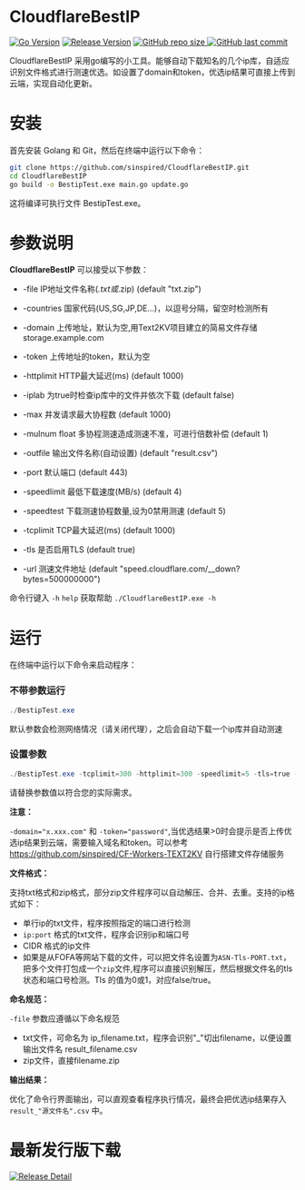 # CloudflareBestIP

[![Go Version](https://img.shields.io/github/go-mod/go-version/sinspired/CloudflareBestIP?logo=go&label=Go)](https://github.com/sinspired/CloudflareBestIP)
[![Release Version](https://img.shields.io/github/v/release/sinspired/CloudflareBestIP?display_name=tag&logo=github&label=Release)](https://github.com/sinspired/CloudflareBestIP/releases/latest)
[![GitHub repo size](https://img.shields.io/github/repo-size/sinspired/CloudflareBestIP?logo=github)
](https://github.com/sinspired/CloudflareBestIP)
[![GitHub last commit](https://img.shields.io/github/last-commit/sinspired/CloudflareBestIP?logo=github&label=最后提交：)](ttps://github.com/sinspired/CloudflareBestIP)

CloudflareBestIP 采用go编写的小工具。能够自动下载知名的几个ip库，自适应识别文件格式进行测速优选。如设置了domain和token，优选ip结果可直接上传到云端，实现自动化更新。

# 安装

首先安装 Golang 和 Git，然后在终端中运行以下命令：

```bash
git clone https://github.com/sinspired/CloudflareBestIP.git
cd CloudflareBestIP
go build -o BestipTest.exe main.go update.go
```

这将编译可执行文件 BestipTest.exe。

# 参数说明

**CloudflareBestIP** 可以接受以下参数：

* -file IP地址文件名称(*.txt或*.zip) (default "txt.zip")
* -countries 国家代码(US,SG,JP,DE...)，以逗号分隔，留空时检测所有
* -domain 上传地址，默认为空,用Text2KV项目建立的简易文件存储storage.example.com
* -token 上传地址的token，默认为空
* -httplimit HTTP最大延迟(ms) (default 1000)
* -iplab 为true时检查ip库中的文件并依次下载 (default false)
* -max 并发请求最大协程数 (default 1000)
* -mulnum float
        多协程测速造成测速不准，可进行倍数补偿 (default 1)
* -outfile 输出文件名称(自动设置) (default "result.csv")
* -port 默认端口 (default 443)
* -speedlimit 最低下载速度(MB/s) (default 4)
* -speedtest 下载测速协程数量,设为0禁用测速 (default 5)
* -tcplimit TCP最大延迟(ms) (default 1000)
* -tls  是否启用TLS (default true)

* -url 测速文件地址 (default "speed.cloudflare.com/__down?bytes=500000000")

命令行键入 `-h` `help` 获取帮助 `./CloudflareBestIP.exe -h`

# 运行

在终端中运行以下命令来启动程序：

### 不带参数运行

```powershell
./BestipTest.exe
```

默认参数会检测网络情况（请关闭代理），之后会自动下载一个ip库并自动测速

### 设置参数

```powershell
./BestipTest.exe -tcplimit=300 -httplimit=300 -speedlimit=5 -tls=true -port=443 -iplab=false -max=1000 -speedtest=5 -file="txt.zip" -outfile="result.csv" -domain="x.xxx.com" -token="password" -countries="US,Sg,DE"
```

请替换参数值以符合您的实际需求。

**注意：**

`-domain="x.xxx.com"` 和 `-token="password"`,当优选结果>0时会提示是否上传优选ip结果到云端，需要输入域名和token。可以参考<https://github.com/sinspired/CF-Workers-TEXT2KV> 自行搭建文件存储服务

**文件格式：**

支持txt格式和zip格式，部分zip文件程序可以自动解压、合并、去重。支持的ip格式如下：

* 单行ip的txt文件，程序按照指定的端口进行检测
* `ip:port` 格式的txt文件，程序会识别ip和端口号
* CIDR 格式的ip文件
* 如果是从FOFA等网站下载的文件，可以把文件名设置为`ASN-Tls-PORT.txt`，把多个文件打包成一个`zip`文件,程序可以直接识别解压，然后根据文件名的tls状态和端口号检测。Tls 的值为0或1，对应false/true。

**命名规范：**

`-file` 参数应遵循以下命名规范

* txt文件，可命名为 ip_filename.txt，程序会识别"_"切出filename，以便设置输出文件名 result_filename.csv
* zip文件，直接filename.zip

**输出结果：**

优化了命令行界面输出，可以直观查看程序执行情况，最终会把优选ip结果存入  `result_"源文件名".csv` 中。


# 最新发行版下载

[![Release Detail](https://img.shields.io/github/v/release/sinspired/CloudflareBestIP?sort=date&display_name=release&logo=github&label=Release)](https://github.com/sinspired/CloudflareBestIP/releases/latest)
